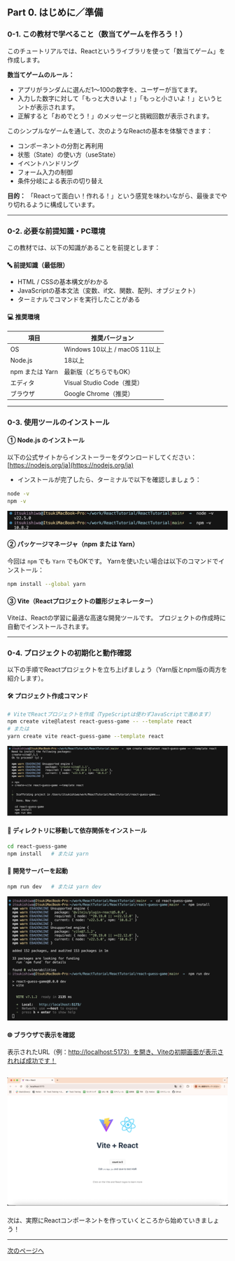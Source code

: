 ## Part 0. はじめに／準備

### 0-1. この教材で学べること（数当てゲームを作ろう！）

このチュートリアルでは、Reactというライブラリを使って「数当てゲーム」を作成します。

**数当てゲームのルール：**

* アプリがランダムに選んだ1〜100の数字を、ユーザーが当てます。
* 入力した数字に対して「もっと大きいよ！」「もっと小さいよ！」というヒントが表示されます。
* 正解すると「おめでとう！」のメッセージと挑戦回数が表示されます。

このシンプルなゲームを通して、次のようなReactの基本を体験できます：

* コンポーネントの分割と再利用
* 状態（State）の使い方（useState）
* イベントハンドリング
* フォーム入力の制御
* 条件分岐による表示の切り替え

**目的：**
「Reactって面白い！作れる！」という感覚を味わいながら、最後までやり切れるように構成しています。

---

### 0-2. 必要な前提知識・PC環境

この教材では、以下の知識があることを前提とします：

#### 🔤 前提知識（最低限）

* HTML / CSSの基本構文がわかる
* JavaScriptの基本文法（変数、if文、関数、配列、オブジェクト）
* ターミナルでコマンドを実行したことがある

#### 💻 推奨環境

| 項目           | 推奨バージョン                   |
| ------------ | ------------------------- |
| OS           | Windows 10以上 / macOS 11以上 |
| Node.js      | 18以上                      |
| npm または Yarn | 最新版（どちらでもOK）              |
| エディタ         | Visual Studio Code（推奨）    |
| ブラウザ         | Google Chrome（推奨）         |

---

### 0-3. 使用ツールのインストール

#### ① Node.js のインストール

以下の公式サイトからインストーラーをダウンロードしてください：
[https://nodejs.org/ja](https://nodejs.org/ja)

* インストールが完了したら、ターミナルで以下を確認しましょう：

```bash
node -v
npm -v
```
![](/ReactTutorial/img/Part0/Part0-1.png)

#### ② パッケージマネージャ（npm または Yarn）

今回は `npm` でも `Yarn` でもOKです。
Yarnを使いたい場合は以下のコマンドでインストール：

```bash
npm install --global yarn
```

#### ③ Vite（Reactプロジェクトの雛形ジェネレーター）

Viteは、Reactの学習に最適な高速な開発ツールです。
プロジェクトの作成時に自動でインストールされます。

---

### 0-4. プロジェクトの初期化と動作確認

以下の手順でReactプロジェクトを立ち上げましょう（Yarn版とnpm版の両方を紹介します）。

#### 🛠 プロジェクト作成コマンド

```bash
# ViteでReactプロジェクトを作成（TypeScriptは使わずJavaScriptで進めます）
npm create vite@latest react-guess-game -- --template react
# または
yarn create vite react-guess-game --template react
```
![](/ReactTutorial/img/Part0/Part0-2.png)
#### 📁 ディレクトリに移動して依存関係をインストール

```bash
cd react-guess-game
npm install   # または yarn
```

#### 🚀 開発サーバーを起動

```bash
npm run dev   # または yarn dev
```
![](/ReactTutorial/img/Part0/Part0-3.png)

#### 🌐 ブラウザで表示を確認

表示されたURL（例：[http://localhost:5173）を開き、Viteの初期画面が表示されれば成功です！](http://localhost:5173）を開き、Viteの初期画面が表示されれば成功です！)  

![](/ReactTutorial/img/Part0/Part0-4.png)
---

次は、実際にReactコンポーネントを作っていくところから始めていきましょう！

---
[次のページへ](/ReactTutorial/Part1.md)
